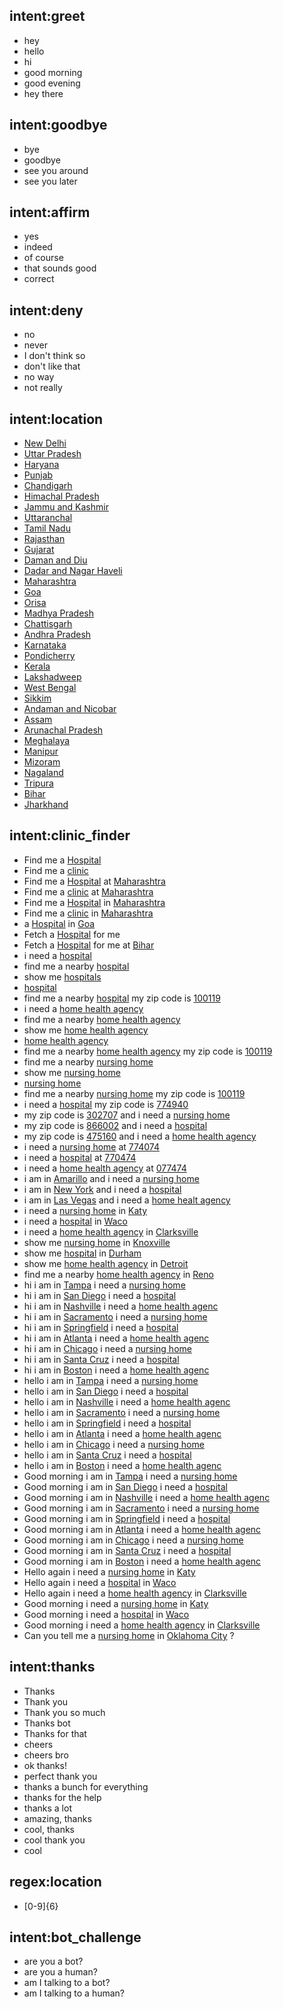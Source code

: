 ## intent:greet
- hey
- hello
- hi
- good morning
- good evening
- hey there

## intent:goodbye
- bye
- goodbye
- see you around
- see you later

## intent:affirm
- yes
- indeed
- of course
- that sounds good
- correct

## intent:deny
- no
- never
- I don't think so
- don't like that
- no way
- not really

## intent:location
- [New Delhi](location)
- [Uttar Pradesh](location)
- [Haryana](location)
- [Punjab](location)
- [Chandigarh](location)
- [Himachal Pradesh](location)
- [Jammu and Kashmir](location)
- [Uttaranchal](location)
- [Tamil Nadu](location)
- [Rajasthan](location)
- [Gujarat](location)
- [Daman and Diu](location)
- [Dadar and Nagar Haveli](location)
- [Maharashtra](location)
- [Goa](location)
- [Orisa](location)
- [Madhya Pradesh](location)
- [Chattisgarh](location)
- [Andhra Pradesh](location)
- [Karnataka](location)
- [Pondicherry](location)
- [Kerala](location)
- [Lakshadweep](location)
- [West Bengal](location)
- [Sikkim](location)
- [Andaman and Nicobar](location)
- [Assam](location)
- [Arunachal Pradesh](location)
- [Meghalaya](location)
- [Manipur](location)
- [Mizoram](location)
- [Nagaland](location)
- [Tripura](location)
- [Bihar](location)
- [Jharkhand](location)

## intent:clinic_finder
- Find me a [Hospital](facility)
- Find me a [clinic](facility)
- Find me a [Hospital](facility) at [Maharashtra](location)
- Find me a [clinic](facility) at [Maharashtra](location)
- Find me a [Hospital](facility) in [Maharashtra](location)
- Find me a [clinic](facility) in [Maharashtra](location)
- a [Hospital](facility) in [Goa](location)
- Fetch a [Hospital](facility) for me
- Fetch a [Hospital](facility) for me at [Bihar](location)
- i need a [hospital](facility)
- find me a nearby [hospital](facility)
- show me [hospitals](facility)
- [hospital](facility)
- find me a nearby [hospital](facility) my zip code is [100119](location)
- i need a [home health agency](facility)
- find me a nearby [home health agency](facility)
- show me [home health agency](facility)
- [home health agency](facility)
- find me a nearby [home health agency](facility) my zip code is [100119](location)
- find me a nearby [nursing home](facility)
- show me [nursing home](facility)
- [nursing home](facility)
- find me a nearby [nursing home](facility) my zip code is [100119](location)
- i need a [hospital](facility) my zip code is [774940](location)
- my zip code is [302707](location) and i need a [nursing home](facility)
- my zip code is [866002](location) and i need a [hospital](facility)
- my zip code is [475160](location) and i need a [home health agency](facility)
- i need a [nursing home](facility) at [774074](location)
- i need a [hospital](facility) at [770474](location)
- i need a [home health agency](facility) at [077474](location)
- i am in [Amarillo](location) and i need a [nursing home](facility)
- i am in [New York](location) and i need a [hospital](facility)
- i am in [Las Vegas](location) and i need a [home healt agency](facility)
- i need a [nursing home](facility) in [Katy](location)
- i need a [hospital](facility) in [Waco](location)
- i need a [home health agency](facility) in [Clarksville](location)
- show me [nursing home](facility) in [Knoxville](location)
- show me [hospital](facility) in [Durham](location)
- show me [home health agency](facility) in [Detroit](location)
- find me a nearby [home health agency](facility) in [Reno](location)
- hi i am in [Tampa](location) i need a [nursing  home](facility)
- hi i am in [San Diego](location) i need a [hospital](facility)
- hi i am in [Nashville](location) i need a [home health agenc](facility)
- hi i am in [Sacramento](location) i need a [nursing  home](facility)
- hi i am in [Springfield](location) i need a [hospital](facility)
- hi i am in [Atlanta](location) i need a [home health agenc](facility)
- hi i am in [Chicago](location) i need a [nursing  home](facility)
- hi i am in [Santa Cruz](location) i need a [hospital](facility)
- hi i am in [Boston](location) i need a [home health agenc](facility)
- hello i am in [Tampa](location) i need a [nursing  home](facility)
- hello i am in [San Diego](location) i need a [hospital](facility)
- hello i am in [Nashville](location) i need a [home health agenc](facility)
- hello i am in [Sacramento](location) i need a [nursing  home](facility)
- hello i am in [Springfield](location) i need a [hospital](facility)
- hello i am in [Atlanta](location) i need a [home health agenc](facility)
- hello i am in [Chicago](location) i need a [nursing  home](facility)
- hello i am in [Santa Cruz](location) i need a [hospital](facility)
- hello i am in [Boston](location) i need a [home health agenc](facility)
- Good morning i am in [Tampa](location) i need a [nursing  home](facility)
- Good morning i am in [San Diego](location) i need a [hospital](facility)
- Good morning i am in [Nashville](location) i need a [home health agenc](facility)
- Good morning i am in [Sacramento](location) i need a [nursing  home](facility)
- Good morning i am in [Springfield](location) i need a [hospital](facility)
- Good morning i am in [Atlanta](location) i need a [home health agenc](facility)
- Good morning i am in [Chicago](location) i need a [nursing  home](facility)
- Good morning i am in [Santa Cruz](location) i need a [hospital](facility)
- Good morning i am in [Boston](location) i need a [home health agenc](facility)
- Hello again i need a [nursing home](facility) in [Katy](location)
- Hello again i need a [hospital](facility) in [Waco](location)
- Hello again i need a [home health agency](facility) in [Clarksville](location)
- Good morning i need a [nursing home](facility) in [Katy](location)
- Good morning i need a [hospital](facility) in [Waco](location)
- Good morning i need a [home health agency](facility) in [Clarksville](location)
- Can you tell me a [nursing home](facility) in [Oklahoma City](location) ?

## intent:thanks
- Thanks
- Thank you
- Thank you so much
- Thanks bot
- Thanks for that
- cheers
- cheers bro
- ok thanks!
- perfect thank you
- thanks a bunch for everything
- thanks for the help
- thanks a lot
- amazing, thanks
- cool, thanks
- cool thank you
- cool

## regex:location
- [0-9]{6}

## intent:bot_challenge
- are you a bot?
- are you a human?
- am I talking to a bot?
- am I talking to a human?
